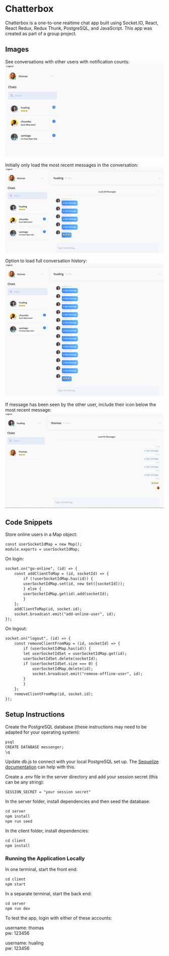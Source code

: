 # Chatterbox

Chatterbox is a one-to-one realtime chat app built using Socket.IO, React, React Redux, Redux Thunk, PostgreSQL, and JavaScript. This app was created as part of a group project.


## Images
See conversations with other users with notification counts:
![Login](screenshots/login.png)

Initially only load the most recent messages in the conversation:
![Five Messages](screenshots/fivemessages.png)

Option to load full conversation history: 
![All Messages](screenshots/allmessages.png)

If message has been seen by the other user, include their icon below the most recent message:
![Message Seen](screenshots/messageseen.png)


## Code Snippets

Store online users in a Map object:

```
const userSocketIdMap = new Map();
module.exports = userSocketIdMap;
```
On login: 
```
socket.on("go-online", (id) => {
    const addClientToMap = (id, socketId) => {
        if (!userSocketIdMap.has(id)) {
        userSocketIdMap.set(id, new Set([socketId]));
        } else {
        userSocketIdMap.get(id).add(socketId);
        }
    };
    addClientToMap(id, socket.id);
    socket.broadcast.emit("add-online-user", id);
});
```
On logout:
```
socket.on("logout", (id) => {
    const removeClientFromMap = (id, socketId) => {
        if (userSocketIdMap.has(id)) {
        let userSocketIdSet = userSocketIdMap.get(id);
        userSocketIdSet.delete(socketId);
        if (userSocketIdSet.size === 0) {
            userSocketIdMap.delete(id);
            socket.broadcast.emit("remove-offline-user", id);
        }
        }
    };
    removeClientFromMap(id, socket.id);
});
```

## Setup Instructions

Create the PostgreSQL database (these instructions may need to be adapted for your operating system):

```
psql
CREATE DATABASE messenger;
\q
```

Update db.js to connect with your local PostgreSQL set up. The [Sequelize documentation](https://sequelize.org/master/manual/getting-started.html) can help with this.

Create a .env file in the server directory and add your session secret (this can be any string):

```
SESSION_SECRET = "your session secret"
```

In the server folder, install dependencies and then seed the database:

```
cd server
npm install
npm run seed
```

In the client folder, install dependencies:

```
cd client
npm install
```

### Running the Application Locally

In one terminal, start the front end:

```
cd client
npm start
```

In a separate terminal, start the back end:

```
cd server
npm run dev
```
To test the app, login with either of these accounts:

username: thomas  
pw: 123456

username: hualing  
pw: 123456

